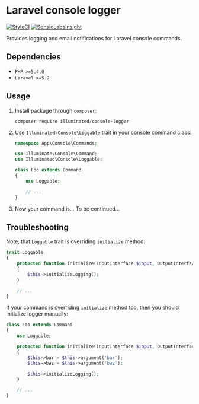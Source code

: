 # Laravel console logger

[![StyleCI](https://styleci.io/repos/61117768/shield)](https://styleci.io/repos/61117768)
[![SensioLabsInsight](https://insight.sensiolabs.com/projects/b6404099-b40b-4c59-8e71-5140a390f018/mini.png)](https://insight.sensiolabs.com/projects/b6404099-b40b-4c59-8e71-5140a390f018)

Provides logging and email notifications for Laravel console commands.

## Dependencies
- `PHP >=5.4.0`
- `Laravel >=5.2`

## Usage

1. Install package through `composer`:
    ```shell
    composer require illuminated/console-logger
    ```

2. Use `Illuminated\Console\Loggable` trait in your console command class:
    ```php
    namespace App\Console\Commands;

    use Illuminate\Console\Command;
    use Illuminated\Console\Loggable;

    class Foo extends Command
    {
        use Loggable;

        // ...
    }
    ```

3. Now your command is... To be continued... 

## Troubleshooting

Note, that `Loggable` trait is overriding `initialize` method:
```php
trait Loggable
{
    protected function initialize(InputInterface $input, OutputInterface $output)
    {
        $this->initializeLogging();
    }

    // ...
}
```

If your command is overriding `initialize` method too, then you should initialize logger manually:
```php
class Foo extends Command
{
    use Loggable;

    protected function initialize(InputInterface $input, OutputInterface $output)
    {
        $this->bar = $this->argument('bar');
        $this->baz = $this->argument('baz');

        $this->initializeLogging();
    }

    // ...
}
```

